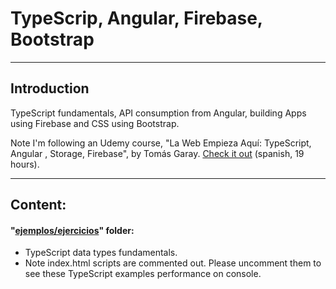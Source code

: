 # TypeScrip, Angular, Firebase, Bootstrap
---
## Introduction
TypeScript fundamentals, API consumption from Angular, building Apps using Firebase and CSS using Bootstrap.

Note I'm following an Udemy course, "La Web Empieza Aquí: TypeScript, Angular , Storage, Firebase", by Tomás Garay. [Check it out](https://www.udemy.com/course/la-web-empieza-aqui-typescript-angular-storage-firebase/) (spanish, 19 hours).

---

## Content:
#### "[ejemplos/ejercicios](/ejemplos/ejercicios)" folder:
- TypeScript data types fundamentals.
- Note index.html scripts are commented out. Please uncomment them to see these TypeScript examples performance on console.